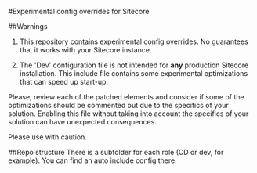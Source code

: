 #Experimental config overrides for Sitecore

##Warnings
1. This repository contains experimental config overrides.
No guarantees that it works with your Sitecore instance.

2. The 'Dev' configuration file is not intended for **any** production Sitecore installation.
This include file contains some experimental optimizations that can speed up start-up.

Please, review each of the patched elements and consider if some of the optimizations should be commented out due to the specifics of your solution.
Enabling this file without taking into account the specifics of your solution can have unexpected consequences.

Please use with caution.

##Repo structure
There is a subfolder for each role (CD or dev, for example).
You can find an auto include config there.
